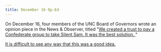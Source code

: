 ```yaml
---
title: December 16 Op-Ed
---
```


On December 16, four members of the UNC Board of Governors wrote an
opinion piece in the News & Observer, titled "[We created a trust to pay a Confederate group to take Silent Sam. It was the best solution.
](https://www.newsobserver.com/article238369068.html)"

[It is difficult to see any way that this was a good idea.](https://twitter.com/greg_doucette/status/1206603541797855234)
